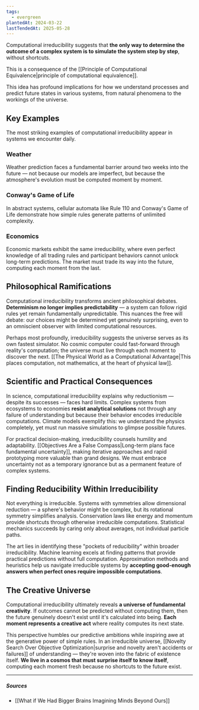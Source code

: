 ```yaml
---
tags:
  - evergreen
plantedAt: 2024-03-22
lastTendedAt: 2025-05-28
---
```

Computational irreducibility suggests that **the only way to determine the outcome of a complex system is to simulate the system step by step**, without shortcuts.

This is a consequence of the [[Principle of Computational Equivalence|principle of computational equivalence]].

This idea has profound implications for how we understand processes and predict future states in various systems, from natural phenomena to the workings of the universe.

## Key Examples

The most striking examples of computational irreducibility appear in systems we encounter daily.

### Weather

Weather prediction faces a fundamental barrier around two weeks into the future — not because our models are imperfect, but because the atmosphere's evolution must be computed moment by moment.

### Conway's Game of Life

In abstract systems, cellular automata like Rule 110 and Conway's Game of Life demonstrate how simple rules generate patterns of unlimited complexity.

### Economics

Economic markets exhibit the same irreducibility, where even perfect knowledge of all trading rules and participant behaviors cannot unlock long-term predictions. The market must trade its way into the future, computing each moment from the last.

## Philosophical Ramifications

Computational irreducibility transforms ancient philosophical debates. **Determinism no longer implies predictability** — a system can follow rigid rules yet remain fundamentally unpredictable. This nuances the free will debate: our choices might be determined yet genuinely surprising, even to an omniscient observer with limited computational resources.

Perhaps most profoundly, irreducibility suggests the universe serves as its own fastest simulator. No cosmic computer could fast-forward through reality's computation; the universe must live through each moment to discover the next. [[The Physical World as a Computational Advantage|This places computation, not mathematics, at the heart of physical law]].

## Scientific and Practical Consequences

In science, computational irreducibility explains why reductionism — despite its successes — faces hard limits. Complex systems from ecosystems to economies **resist analytical solutions** not through any failure of understanding but because their behavior encodes irreducible computations. Climate models exemplify this: we understand the physics completely, yet must run massive simulations to glimpse possible futures.

For practical decision-making, irreducibility counsels humility and adaptability. [[Objectives Are a False Compass|Long-term plans face fundamental uncertainty]], making iterative approaches and rapid prototyping more valuable than grand designs. We must embrace uncertainty not as a temporary ignorance but as a permanent feature of complex systems.

## Finding Reducibility Within Irreducibility

Not everything is irreducible. Systems with symmetries allow dimensional reduction — a sphere's behavior might be complex, but its rotational symmetry simplifies analysis. Conservation laws like energy and momentum provide shortcuts through otherwise irreducible computations. Statistical mechanics succeeds by caring only about averages, not individual particle paths.

The art lies in identifying these "pockets of reducibility" within broader irreducibility. Machine learning excels at finding patterns that provide practical predictions without full computation. Approximation methods and heuristics help us navigate irreducible systems by **accepting good-enough answers when perfect ones require impossible computations**.

## The Creative Universe

Computational irreducibility ultimately reveals **a universe of fundamental creativity**. If outcomes cannot be predicted without computing them, then the future genuinely doesn't exist until it's calculated into being. **Each moment represents a creative act** where reality computes its next state.

This perspective humbles our predictive ambitions while inspiring awe at the generative power of simple rules. In an irreducible universe, [[Novelty Search Over Objective Optimization|surprise and novelty aren't accidents or failures]] of understanding — they're woven into the fabric of existence itself. **We live in a cosmos that must surprise itself to know itself**, computing each moment fresh because no shortcuts to the future exist.

---
##### Sources
- [[What if We Had Bigger Brains Imagining Minds Beyond Ours]]